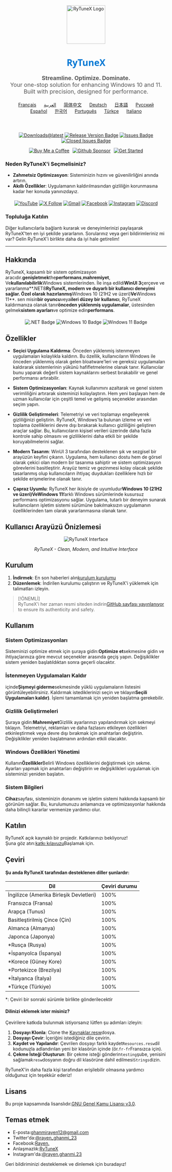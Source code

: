 <div align="center">
  <img src="https://github.com/user-attachments/assets/bc2beddd-99fe-4a50-b85f-0806b754a176" alt="RyTuneX Logo" width="120">
</div>

<h1 align="center" style="font-family: 'Segoe UI', sans-serif; font-weight: 600; color: #0078D4;">RyTuneX</h1>

<p align="center" style="font-size: 1.1rem; color: #555;">
  <strong>Streamline. Optimize. Dominate.</strong><br>
  Your one-stop solution for enhancing Windows 10 and 11. Built with precision, designed for performance.
</p>

<div align="center" style="margin: 20px 0; text-align: center;">
  <a href="README.fr.md" style="margin: 0 10px;">Français</a>
  <a href="README.ar.md" style="margin: 0 10px;">العربية</a>
  <a href="README.zh-CN.md" style="margin: 0 10px;">简体中文</a>
  <a href="README.de.md" style="margin: 0 10px;">Deutsch</a>
  <a href="README.ja.md" style="margin: 0 10px;">日本語</a>
  <a href="README.ru.md" style="margin: 0 10px;">Русский</a>
  <a href="README.es.md" style="margin: 0 10px;">Español</a>
  <a href="README.ko.md" style="margin: 0 10px;">한국어</a>
  <a href="README.pt.md" style="margin: 0 10px;">Português</a>
  <a href="README.tr.md" style="margin: 0 10px;">Türkçe</a>
  <a href="README.it.md" style="margin: 0 10px;">Italiano</a>
</div><br>

<div align="center" style="margin: 20px 0;">
  
  [![Downloads@latest](https://img.shields.io/github/downloads/rayenghanmi/rytunex/total?style=for-the-badge)](https://github.com/rayenghanmi/rytunex/releases/latest/download/RyTuneX.Setup.zip)
  [![Release Version Badge](https://img.shields.io/github/v/release/rayenghanmi/rytunex?style=for-the-badge)](https://github.com/rayenghanmi/rytunex/releases)
  [![Issues Badge](https://img.shields.io/github/issues/rayenghanmi/rytunex?style=for-the-badge)](https://github.com/rayenghanmi/rytunex/issues)
  [![Closed Issues Badge](https://img.shields.io/github/issues-closed/rayenghanmi/rytunex?color=%238256d0&style=for-the-badge)](https://github.com/rayenghanmi/rytunex/issues?q=is%3Aissue+is%3Aclosed)<br>

<a href="https://www.buymeacoffee.com/rayen.ghanmi.22"><img src="https://img.shields.io/badge/Buy_Me_A_Coffee-FFDD00?style=for-the-badge&logo=buy-me-a-coffee&logoColor=black" alt="Buy Me a Coffee" style="margin-right: 10px;"></a><a href="https://github.com/sponsors/rayenghanmi"><img src="https://img.shields.io/badge/sponsor-30363D?style=for-the-badge&logo=GitHub-Sponsors&logoColor=#white" alt="Github Sponsor" style="margin-right: 10px;"></a><a href="https://github.com/rayenghanmi/RyTuneX/wiki/Installation"><img src="https://img.shields.io/badge/Get%20Started-RyTuneX-blue?style=for-the-badge" alt="Get Started"></a>

</div>

### Neden RyTuneX'i Seçmelisiniz?

-   **Zahmetsiz Optimizasyon**: Sisteminizin hızını ve güvenilirliğini anında artırın.
-   **Akıllı Özellikler**: Uygulamanın kaldırılmasından gizliliğin korunmasına kadar her konuda yanınızdayız.

<div align="center" style="margin: 20px 0;">
  <a href="https://youtube.com/@rayen.ghanmi.23?sub_confirmation=1"><img src="https://img.shields.io/badge/YouTube-FF0000?style=for-the-badge&logo=youtube&logoColor=white" alt="YouTube"></a>
  <a href="https://twitter.com/rayen_ghanmi_23"><img src="https://img.shields.io/badge/X-000000?style=for-the-badge&logo=x&logoColor=white" alt="X Follow"></a>
  <a href="mailto:ghanmirayen12@gmail.com"><img src="https://img.shields.io/badge/Gmail-D14836?style=for-the-badge&logo=gmail&logoColor=white" alt="Gmail"></a>
  <a href="https://www.facebook.com/rayen.ghanmi.23"><img src="https://img.shields.io/badge/Facebook-1877F2?style=for-the-badge&logo=facebook&logoColor=white" alt="Facebook"></a>
  <a href="https://www.instagram.com/rayen.ghanmi.23"><img src="https://img.shields.io/badge/Instagram-E4405F?style=for-the-badge&logo=instagram&logoColor=white" alt="Instagram"></a>
  <a href="https://discord.gg/gyBzyd364t"><img src="https://img.shields.io/badge/Discord-5865F2?style=for-the-badge&logo=discord&logoColor=white" alt="Discord"></a>
</div>

### Topluluğa Katılın

Diğer kullanıcılarla bağlantı kurarak ve deneyimlerinizi paylaşarak RyTuneX'ten en iyi şekilde yararlanın. Sorularınız veya geri bildirimleriniz mi var? Gelin RyTuneX'i birlikte daha da iyi hale getirelim!

* * *

## Hakkında

RyTuneX, kapsamlı bir sistem optimizasyon aracıdır.**genişletmek**the**performans**,**mahremiyet**, Ve**kullanılabilirlik**Windows sistemlerinden. İle inşa edildi**WinUI 3**çerçeve ve yararlanma**.NET8**RyTuneX, modern ve duyarlı bir kullanıcı deneyimi sağlar. Özel olarak hazırlanmış**Windows 10 (21H2 ve üzeri)**Ve**Windows 11**. sen misin**bir oyuncu**veya**ileri düzey bir kullanıcı**, RyTuneX kaldırmanıza olanak tanır**önceden yüklenmiş uygulamalar**, üstesinden gelmek**sistem ayarları**ve optimize edin**performans**.

<div align="center" style="margin: 20px 0;">
  <img src="https://img.shields.io/badge/.NET8-512BD4?style=for-the-badge&logo=dotnet&logoColor=white" alt=".NET Badge" />
  <img src="https://img.shields.io/badge/Windows_10-0078d7?style=for-the-badge&logo=windows-10&logoColor=white" alt="Windows 10 Badge" />
  <img src="https://img.shields.io/badge/Windows_11-0078d4?style=for-the-badge&logo=windows-11&logoColor=white" alt="Windows 11 Badge" />
</div>

## Özellikler

-   **Seçici Uygulama Kaldırma**: Önceden yüklenmiş istenmeyen uygulamaları kolaylıkla kaldırın. Bu özellik, kullanıcıların Windows ile önceden yüklenmiş olarak gelen bloatware'leri ve gereksiz uygulamaları kaldırarak sistemlerinin yükünü hafifletmelerine olanak tanır. Kullanıcılar bunu yaparak değerli sistem kaynaklarını serbest bırakabilir ve genel performansı artırabilir.

-   **Sistem Optimizasyonları**: Kaynak kullanımını azaltarak ve genel sistem verimliliğini artırarak sisteminizi kolaylaştırın. Hem yeni başlayan hem de uzman kullanıcılar için çeşitli temel ve gelişmiş seçenekler arasından seçim yapın.

-   **Gizlilik Geliştirmeleri**: Telemetriyi ve veri toplamayı engelleyerek gizliliğinizi geliştirin. RyTuneX, Windows'ta bulunan izleme ve veri toplama özelliklerini devre dışı bırakarak kullanıcı gizliliğini geliştiren araçlar sağlar. Bu, kullanıcıların kişisel verileri üzerinde daha fazla kontrole sahip olmasını ve gizliliklerini daha etkili bir şekilde koruyabilmelerini sağlar.

-   **Modern Tasarım**: WinUI 3 tarafından desteklenen şık ve sezgisel bir arayüzün keyfini çıkarın. Uygulama, hem kullanıcı dostu hem de görsel olarak çekici olan modern bir tasarıma sahiptir ve sistem optimizasyon görevlerini basitleştirir. Arayüz temiz ve gezinmesi kolay olacak şekilde tasarlanmış olup kullanıcıların ihtiyaç duydukları özelliklere hızlı bir şekilde erişmelerine olanak tanır.

-   **Çapraz Uyumlu**: RyTuneX her ikisiyle de uyumludur**Windows 10 (21H2 ve üzeri)**Ve**Windows 11**farklı Windows sürümlerinde kusursuz performans optimizasyonu sağlar. Uygulama, tutarlı bir deneyim sunarak kullanıcıların işletim sistemi sürümüne bakılmaksızın uygulamanın özelliklerinden tam olarak yararlanmasına olanak tanır.

## Kullanıcı Arayüzü Önizlemesi

<div align="center">
  <picture>
    <source media="(prefers-color-scheme: dark)" srcset="https://github.com/user-attachments/assets/e8d2ad64-0401-4b1f-b7c9-c4fc09979459" />
    <source media="(prefers-color-scheme: light)" srcset="https://github.com/user-attachments/assets/86448dc8-49f8-4f80-ab6b-7c8da26e2d2f" />
    <img alt="RyTuneX Interface" src="https://github.com/user-attachments/assets/e8d2ad64-0401-4b1f-b7c9-c4fc09979459" />
  </picture>
  <p><em>RyTuneX - Clean, Modern, and Intuitive Interface</em></p>
</div>

## Kurulum

1.  **İndirmek**: En son haberleri alın[kurulum kurulumu](https://github.com/rayenghanmi/RyTuneX/releases/latest)
2.  **Düzenlemek**: İndirilen kurulumu çalıştırın ve RyTuneX'i yüklemek için talimatları izleyin.

> [!ÖNEMLİ]  
> RyTuneX'i her zaman resmi siteden indirin[GitHub sayfası yayınlanıyor](https://github.com/rayenghanmi/RyTuneX/releases) to ensure its authenticity and safety.

## Kullanım

### Sistem Optimizasyonları

Sisteminizi optimize etmek için şuraya gidin:**Optimize et**sekmesine gidin ve ihtiyaçlarınıza göre mevcut seçenekler arasında geçiş yapın. Değişiklikler sistem yeniden başlatıldıktan sonra geçerli olacaktır.

### İstenmeyen Uygulamaları Kaldır

içinde**Şişmeyi giderme**sekmesinde yüklü uygulamaların listesini görüntüleyebilirsiniz. Kaldırmak istediklerinizi seçin ve tıklayın**Seçili Uygulamaları kaldır)**. İşlemi tamamlamak için yeniden başlatma gerekebilir.

### Gizlilik Geliştirmeleri

Şuraya gidin:**Mahremiyet**Gizlilik ayarlarınızı yapılandırmak için sekmeyi tıklayın. Telemetriyi, reklamları ve daha fazlasını etkileyen özellikleri etkinleştirmek veya devre dışı bırakmak için anahtarları değiştirin. Değişiklikler yeniden başlatmanın ardından etkili olacaktır.

### Windows Özellikleri Yönetimi

Kullanın**Özellikler**Belirli Windows özelliklerini değiştirmek için sekme. Ayarları yapmak için anahtarları değiştirin ve değişiklikleri uygulamak için sisteminizi yeniden başlatın.

### Sistem Bilgileri

**Cihaz**sayfası, sisteminizin donanımı ve işletim sistemi hakkında kapsamlı bir görünüm sağlar. Bu, kurulumunuzu anlamanıza ve optimizasyonlar hakkında daha bilinçli kararlar vermenize yardımcı olur.

## Katılın

RyTuneX açık kaynaklı bir projedir. Katkılarınızı bekliyoruz!  
Şuna göz atın:[katkı kılavuzu](https://github.com/rayenghanmi/RyTuneX/blob/main/CONTRIBUTING.md)Başlamak için.

## Çeviri

#### Şu anda RyTuneX tarafından desteklenen diller şunlardır:

| Dil                                     | Çeviri durumu |
| --------------------------------------- | ------------- |
| İngilizce (Amerika Birleşik Devletleri) | 100%          |
| Fransızca (Fransa)                      | 100%          |
| Arapça (Tunus)                          | 100%          |
| Basitleştirilmiş Çince (Çin)            | 100%          |
| Almanca (Almanya)                       | 100%          |
| Japonca (Japonya)                       | 100%          |
| \*Rusça (Rusya)                         | 100%          |
| \*İspanyolca (İspanya)                  | 100%          |
| \*Korece (Güney Kore)                   | 100%          |
| \*Portekizce (Brezilya)                 | 100%          |
| \*İtalyanca (İtalya)                    | 100%          |
| \*Türkçe (Türkiye)                      | 100%          |

\*: Çeviri bir sonraki sürümle birlikte gönderilecektir

#### Dilinizi eklemek ister misiniz?

Çevirilere katkıda bulunmak istiyorsanız lütfen şu adımları izleyin:

1.  **Dosyayı Klonla**: Clone the [Kaynaklar.resw](../testing/Strings/en-us/Resources.resw)dosya.
2.  **Dosyayı Çevir**: İçeriğini istediğiniz dile çevirin.
3.  **Kaydet ve Yapılandır**: Çevrilen dosyayı farklı kaydet`Resources.resw`dil kodunuzla adlandırılan yeni bir klasörün içinde (ör.`fr-fr`Fransızca için).
4.  **Çekme İsteği Oluşturun**: Bir çekme isteği gönderin`testing`şube, yenisini sağlamak`resw`dosyanın doğru dil klasörüne dahil edilmesi`Strings`dizin.

RyTuneX'in daha fazla kişi tarafından erişilebilir olmasına yardımcı olduğunuz için teşekkür ederiz!

## Lisans

Bu proje kapsamında lisanslıdır.[GNU Genel Kamu Lisansı v3.0](https://github.com/rayenghanmi/RyTuneX/blob/main/LICENSE.md).

## Temas etmek

-   E-posta:[ghanmirayen12@gmail.com](mailto:ghanmirayen12@gmail.com)
-   Twitter'da:[@rayen_ghanmi_23](https://twitter.com/rayen_ghanmi_23)
-   Facebook:[Rayen.](https://www.facebook.com/rayen.ghanmi.23)
-   Anlaşmazlık:[RyTuneX](https://discord.gg/gyBzyd364t)
-   Instagram'da:[@rayen.ghanmi.23](https://instagram.com/rayen.ghanmi.23)

Geri bildiriminizi desteklemek ve dinlemek için buradayız!
